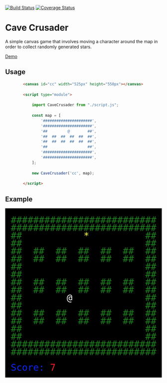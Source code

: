 [![Build Status](https://travis-ci.org/carlwillimott/cavecrusader.svg?branch=master)](https://travis-ci.org/carlwillimott/cavecrusader)
[![Coverage Status](https://coveralls.io/repos/github/carlwillimott/cavecrusader/badge.svg?branch=master)](https://coveralls.io/github/carlwillimott/cavecrusader?branch=master)

# Cave Crusader
A simple canvas game that involves moving a character around the map in order to collect randomly generated stars.

<a href="https://carlwillimott.github.io/cavecrusader/index.html" target="_blank">Demo</a>

## Usage
```html
        <canvas id="cc" width="525px" height="550px"></canvas>
        
        <script type="module">

            import CaveCrusader from "./script.js";

            const map = [
                '######################',
                '######################',
                '##         @        ##',
                '##  ##  ##  ##  ##  ##',
                '##  ##  ##  ##  ##  ##',
                '##                  ##',
                '######################',
                '######################',
            ];

            new CaveCrusader('cc', map);

        </script>
```

## Example
<p align="center">
  <img src="cavecrusader.png" alt="Cave Crusader" width="505" height="545"/>
</p>